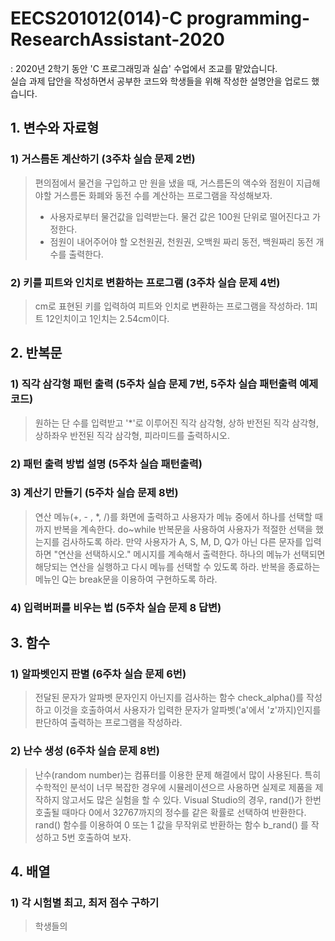 # EECS201012(014)-C programming-ResearchAssistant-2020
: 2020년 2학기 동안 'C 프로그래밍과 실습' 수업에서 조교를 맡았습니다.  
실습 과제 답안을 작성하면서 공부한 코드와 학생들을 위해 작성한 설명안을 업로드 했습니다.


## 1. 변수와 자료형
### 1) 거스름돈 계산하기 (3주차 실습 문제 2번)
> 편의점에서 물건을 구입하고 만 원을 냈을 때, 거스름돈의 액수와 점원이 지급해야할 거스름돈 화폐와 동전 수를 계산하는 프로그램을 작성해보자.
> * 사용자로부터 물건값을 입력받는다. 물건 값은 100원 단위로 떨어진다고 가정한다.
> * 점원이 내어주어야 할 오천원권, 천원권, 오백원 짜리 동전, 백원짜리 동전 개수를 출력한다.  
  
### 2) 키를 피트와 인치로 변환하는 프로그램 (3주차 실습 문제 4번)
> cm로 표현된 키를 입력하여 피트와 인치로 변환하는 프로그램을 작성하라. 1피트 12인치이고 1인치는 2.54cm이다.

  
    
      

## 2. 반복문
### 1) 직각 삼각형 패턴 출력 (5주차 실습 문제 7번, 5주차 실습 패턴출력 예제 코드)
> 원하는 단 수를 입력받고 '*'로 이루어진 직각 삼각형, 상하 반전된 직각 삼각형, 상하좌우 반전된 직각 삼각형, 피라미드를 출력하시오.

### 2) 패턴 출력 방법 설명 (5주차 실습 패턴출력)


### 3) 계산기 만들기 (5주차 실습 문제 8번)
> 연산 메뉴(+, - , *, /)를 화면에 출력하고 사용자가 메뉴 중에서 하나를 선택할 때까지 반복을 계속한다. do~while 반복문을 사용하여 사용자가 적절한 선택을 했는지를 검사하도록 하라. 만약 사용자가 A, S, M, D, Q가 아닌 다른 문자를 입력하면 "연산을 선택하시오." 메시지를 계속해서 출력한다. 하나의 메뉴가 선택되면 해당되는 연산을 실행하고 다시 메뉴를 선택할 수 있도록 하라. 반복을 종료하는 메뉴인 Q는 break문을 이용하여 구현하도록 하라.  
### 4) 입력버퍼를 비우는 법 (5주차 실습 문제 8 답변)


## 3. 함수
### 1) 알파벳인지 판별 (6주차 실습 문제 6번)
> 전달된 문자가 알파벳 문자인지 아닌지를 검사하는 함수 check_alpha()를 작성하고 이것을 호출하여서 사용자가 입력한 문자가 알파벳('a'에서 'z'까지)인지를 판단하여 출력하는 프로그램을 작성하라.  
### 2) 난수 생성 (6주차 실습 문제 8번)
> 난수(random number)는 컴퓨터를 이용한 문제 해결에서 많이 사용된다. 특히 수학적인 분석이 너무 복잡한 경우에 시뮬레이션으르 사용하면 실제로 제품을 제작하지 않고서도 많은 실험을 할 수 있다. Visual Studio의 경우, rand()가 한번 호출될 때마다 0에서 32767까지의 정수를 같은 확률로 선택하여 반환한다. rand() 함수를 이용하여 0 또는 1 값을 무작위로 반환하는 함수 b_rand() 를 작성하고 5번 호출하여 보자.



## 4. 배열
### 1) 각 시험별 최고, 최저 점수 구하기
> 학생들의 


